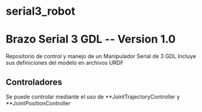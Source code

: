 # serial3_robot
# Brazo Serial 3 GDL -- Version 1.0

Repositorio de control y manejo de un Manipulador Serial de 3 GDL
Incluye sus definiciones del modelo en archivos URDF

## Controladores
Se puede controlar mediante el uso de **JointTrajectoryController y **JointPositionController
